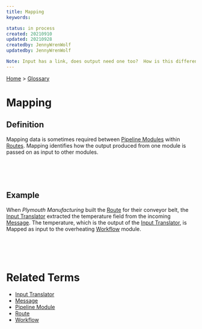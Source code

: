 ```yaml
---
title: Mapping
keywords: 

status: in process
created: 20210910
updated: 20210928
createdby: JennyWrenWolf
updatedby: JennyWrenWolf

Note: Input has a link, does output need one too?  How is this different than what the planner does?
---
```

[Home](../Index.md) > [Glossary](./Index.md)

# Mapping
## Definition
Mapping data is sometimes required between [Pipeline Modules](./PipelineModule.md) within [Routes](./Route.md).  Mapping identifies how the output produced from one module is passed on as input to other modules.

<br>
<br>
<br>

## Example
When *Plymouth Manufacturing* built the [Route](./Route.md) for their conveyor belt, the [Input Translator](./InputTranslator.md) extracted the temperature field from the incoming [Message](./Message.md). The temperature, which is the output of the [Input Translator](./InputTranslator.md), is Mapped as input to the overheating [Workflow](./Workflow.md) module.

<br>
<br>
<br>

# Related Terms
- [Input Translator](./InputTranslator.md)
- [Message](./Message.md)
- [Pipeline Module](./PipelineModule.md)
- [Route](./Route.md)
- [Workflow](./Workflow.md)